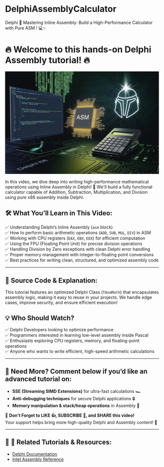 # DelphiAssemblyCalculator
 Delphi 🚀 Mastering Inline Assembly: Build a High-Performance Calculator with Pure ASM ! 💻✨
# 🔥 Welcome to this hands-on Delphi Assembly tutorial! 🔥
![](https://github.com/mben-dz/DelphiAssemblyCalculator/blob/main/22.jpeg)

In this video, we dive deep into writing high-performance mathematical operations using Inline Assembly in Delphi! 🚀 We'll build a fully functional calculator capable of Addition, Subtraction, Multiplication, and Division using pure x86 assembly inside Delphi.

## 🛠 What You’ll Learn in This Video:
✅ Understanding Delphi’s Inline Assembly (`asm` block)  
✅ How to perform basic arithmetic operations (`ADD`, `SUB`, `MUL`, `DIV`) in ASM  
✅ Working with CPU registers (`EAX`, `EBX`, `EDX`) for efficient computation  
✅ Using the FPU (Floating Point Unit) for precise division operations  
✅ Handling Division by Zero exceptions with clean Delphi error handling  
✅ Proper memory management with integer-to-floating point conversions  
✅ Best practices for writing clean, structured, and optimized assembly code  

---

## 🔧 Source Code & Explanation:
This tutorial features an optimized Delphi Class (`TAsmMath`) that encapsulates assembly logic, making it easy to reuse in your projects. We handle edge cases, improve security, and ensure efficient execution!

## 💡 Who Should Watch?
✅ Delphi Developers looking to optimize performance  
✅ Programmers interested in learning low-level assembly inside Pascal  
✅ Enthusiasts exploring CPU registers, memory, and floating-point operations  
✅ Anyone who wants to write efficient, high-speed arithmetic calculations  

---

## 📌 Need More? Comment below if you’d like an advanced tutorial on:
- **SSE (Streaming SIMD Extensions)** for ultra-fast calculations 🏎️  
- **Anti-debugging techniques** for secure Delphi applications 🔒  
- **Memory manipulation & stack/heap operations** in Assembly 🧠  

📢 **Don't Forget to LIKE 👍, SUBSCRIBE 🔔, and SHARE this video!**  
Your support helps bring more high-quality Delphi and Assembly content! 🚀  

---

## 🎯 🔗 Related Tutorials & Resources:
- [Delphi Documentation](https://docwiki.embarcadero.com)  
- [Intel Assembly Reference](https://www.felixcloutier.com/x86/)  
